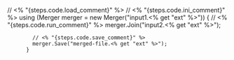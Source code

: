 // <% "{steps.code.load_comment}" %>
        // <% "{steps.code.ini_comment}" %>
        using (Merger merger = new Merger("input1.<% get "ext" %>"))
          {
            // <% "{steps.code.run_comment}" %>
            merger.Join("input2.<% get "ext" %>");
    
            // <% "{steps.code.save_comment}" %>
            merger.Save("merged-file.<% get "ext" %>");
          }